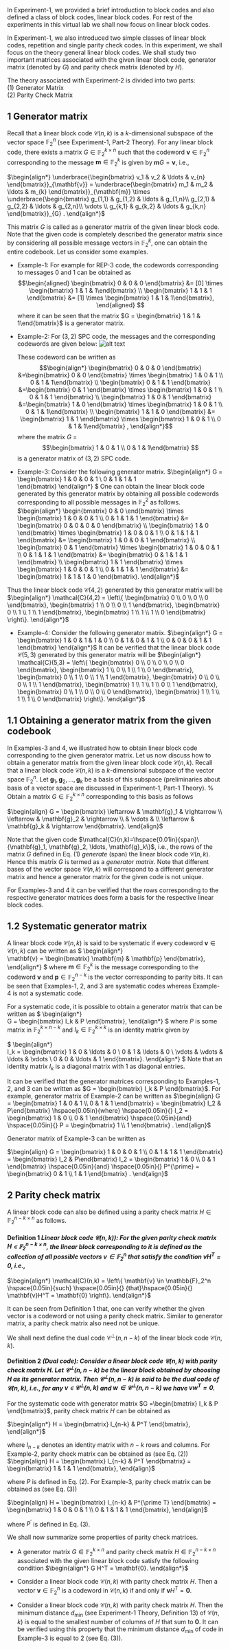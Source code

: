 In Experiment-1, we provided a brief introduction to block codes and also defined a class of block codes, linear block codes. For rest of the experiments in this virtual lab we shall now focus on linear block codes.  

In Experiment-1, we also introduced two simple classes of linear block codes, repetition and single parity check codes. In this experiment, we shall focus on the theory general linear block codes. We shall study two important matrices associated with the given linear block code,  generator matrix (denoted by $G$) and parity check matrix (denoted by $H$). 

The theory associated with Experiment-2 is divided into two parts:
<br>
(1) Generator Matrix
<br>
(2) Parity Check Matrix

## 1 Generator matrix


Recall that a linear block code $\mathcal{C}(n,k)$ is a $k$-dimensional subspace of the vector space $\mathbb{F}_2^n$ (see Experiment-1, Part-2 Theory).
For any linear block code, there exists a matrix $G \in \mathbb{F}_2^{k \times n}$ such that the codeword $\mathbf{v} \in \mathbb{F}_2^n$ corresponding to the message $\mathbf{m} \in \mathbb{F}_2^k$ is given by
$\mathbf{m} G = \mathbf{v}$, i.e.,

$\begin{align*}
\underbrace{\begin{bmatrix} v_1 & v_2 & \ldots & v_{n} \end{bmatrix}}_{\mathbf{v}} = 
\underbrace{\begin{bmatrix} m_1 & m_2 & \ldots & m_{k} \end{bmatrix}}_{\mathbf{m}} 
\times 
\underbrace{\begin{bmatrix} 
g_{1,1} & g_{1,2} & \ldots & g_{1,n}\\ 
g_{2,1} & g_{2,2} & \ldots & g_{2,n}\\ 
\vdots \\
g_{k,1} & g_{k,2} & \ldots & g_{k,n}
\end{bmatrix}}_{G}  .
\end{align*}$



This matrix $G$ is called as a generator matrix of
the given linear block code. Note that the given code is completely
described the generator matrix since by considering all possible message
vectors in $\mathbb{F}_2^k$, one can obtain the entire codebook.
Let us consider some examples.
- Example-1: For example for REP-$3$ code, the codewords corresponding to messages
$0$ and $1$ can be obtained as 
$$\begin{aligned}  
\begin{bmatrix} 0 & 0 & 0 \end{bmatrix} &= [0] \times \begin{bmatrix} 1 & 1 & 1\end{bmatrix}   \\ 
\begin{bmatrix} 1 & 1 & 1 \end{bmatrix} &= [1] \times \begin{bmatrix} 1 & 1 & 1\end{bmatrix},
 \end{aligned}
$$
where it can be seen that the matrix
$G  = \begin{bmatrix} 1 & 1 & 1\end{bmatrix}$ is a generator matrix.


- Example-2: For $(3,2)$ SPC code, the messages and the
    corresponding codewords are given below:
    ![alt text](./images/fig1.png)
    

    These codeword can be written as 
    $$\begin{align*}
      \begin{bmatrix} 0 & 0 & 0 
      \end{bmatrix} &=\begin{bmatrix} 0 & 0 \end{bmatrix} \times 
      \begin{bmatrix} 1 & 0 & 1 \\ 0 & 1 & 1\end{bmatrix}   \\
      \begin{bmatrix} 0 & 1 & 1 \end{bmatrix} &=\begin{bmatrix} 0 & 1 \end{bmatrix} \times \begin{bmatrix} 1 & 0 & 1 \\ 0 & 1 & 1
      \end{bmatrix}  \\
      \begin{bmatrix} 1 & 0 & 1 \end{bmatrix} 
      &=\begin{bmatrix} 1 & 0 \end{bmatrix} \times \begin{bmatrix} 1 & 0 & 1 \\ 0 & 1 & 1\end{bmatrix}   \\
      \begin{bmatrix} 1 & 1 & 0 \end{bmatrix} &=
      \begin{bmatrix} 1 & 1 \end{bmatrix} \times \begin{bmatrix} 1 & 0 & 1 \\ 0 & 1 & 1\end{bmatrix} ,
      \end{align*}$$
     where the matrix $G$ = $$\begin{bmatrix} 1 & 0 & 1 \\ 0 & 1 & 1\end{bmatrix} $$ is a generator matrix of $(3,2)$ SPC code.

- Example-3: Consider the following generator matrix.
$\begin{align*}
G = \begin{bmatrix} 
1 & 0 & 0 & 1 \\ 
0 & 1 & 1 & 1  
\end{bmatrix} 
\end{align*}
$
One can obtain the linear block code generated by this generator matrix by obtaining all possible codewords corresponding to all possible messages in $\mathbb{F}_2^2$ as follows.
$\begin{align*}
\begin{bmatrix} 0 & 0 \end{bmatrix} \times 
\begin{bmatrix} 
1 & 0 & 0 & 1 \\ 
0 & 1 & 1 & 1  
\end{bmatrix}   
&= \begin{bmatrix} 0 & 0 & 0 & 0 \end{bmatrix} \\
\begin{bmatrix} 1 & 0 \end{bmatrix} \times 
\begin{bmatrix} 
1 & 0 & 0 & 1 \\ 
0 & 1 & 1 & 1  
\end{bmatrix}   
&= \begin{bmatrix} 1 & 0 & 0 & 1 \end{bmatrix} \\
\begin{bmatrix} 0 & 1 \end{bmatrix} \times 
\begin{bmatrix} 
1 & 0 & 0 & 1 \\ 
0 & 1 & 1 & 1  
\end{bmatrix}   
&= \begin{bmatrix} 0 & 1 & 1 & 1 \end{bmatrix} \\
\begin{bmatrix} 1 & 1 \end{bmatrix} \times 
\begin{bmatrix} 
1 & 0 & 0 & 1 \\ 
0 & 1 & 1 & 1  
\end{bmatrix}   
&= \begin{bmatrix} 1 & 1 & 1 & 0 \end{bmatrix}.
\end{align*}$

Thus the linear block code $\mathcal{C}(4,2)$ generated by this generator matrix will be
$\begin{align*}
\mathcal{C}(4,2) = 
\left\{
\begin{bmatrix} 0 \\ 0 \\ 0 \\ 0  \end{bmatrix},
\begin{bmatrix} 1 \\ 0 \\ 0 \\ 1  \end{bmatrix},
\begin{bmatrix} 0 \\ 1 \\ 1 \\ 1  \end{bmatrix},
\begin{bmatrix} 1 \\ 1 \\ 1 \\ 0  \end{bmatrix}
\right\}.
\end{align*}$



- Example-4: Consider the following generator matrix.
$\begin{align*}
G = \begin{bmatrix} 
1 & 0 & 1 & 1 & 0 \\ 
0 & 1 & 0 & 1 & 1 \\
0 & 0 & 0 & 1 & 1 
\end{bmatrix} 
\end{align*}$
It can be verified that the linear block code $\mathcal{C}(5,3)$ generated by this generator matrix will be 
$\begin{align*}
\mathcal{C}(5,3) = 
\left\{
\begin{bmatrix} 0 \\ 0 \\ 0 \\ 0 \\ 0 \end{bmatrix},
\begin{bmatrix} 1 \\ 0 \\ 1 \\ 1 \\ 0 \end{bmatrix},
\begin{bmatrix} 0 \\ 1 \\ 0 \\ 1 \\ 1 \end{bmatrix},
\begin{bmatrix} 0 \\ 0 \\ 0 \\ 1 \\ 1 \end{bmatrix},
\begin{bmatrix} 1 \\ 1 \\ 1 \\ 0 \\ 1 \end{bmatrix},
\begin{bmatrix} 0 \\ 1 \\ 0 \\ 0 \\ 0 \end{bmatrix},
\begin{bmatrix} 1 \\ 1 \\ 1 \\ 1 \\ 0 \end{bmatrix}
\right\}.
\end{align*}$

## 1.1 Obtaining a generator matrix from the given codebook

In Examples-3 and 4, we illustrated how to obtain linear block code corresponding to the given generator matrix. Let us now discuss how to obtain a generator matrix from the given linear block code $\mathcal{C}(n,k)$. Recall that a linear block code $\mathcal{C}(n,k)$ is a $k$-dimensional subspace of the vector space $\mathbb{F}_2^n$.   Let $\mathbf{g}_1, \mathbf{g}_2, \ldots, \mathbf{g}_k$ be a basis of this subspace (preliminaries about basis of a vector space are discussed in Experiment-1, Part-1 Theory). 
% 
Obtain a matrix $G \in \mathbb{F}_2^{k \times n}$ corresponding to this basis as follows

$\begin{align}  
G = 
\begin{bmatrix}
\leftarrow & \mathbf{g}_1 & \rightarrow \\
\leftarrow & \mathbf{g}_2 & \rightarrow \\
 & \vdots &  \\
\leftarrow & \mathbf{g}_k & \rightarrow
\end{bmatrix}. 
\end{align}$
 
 Note that the given code $\mathcal{C}(n,k)=\hspace{0.01in}{span}\{\mathbf{g}_1, \mathbf{g}_2, \ldots, \mathbf{g}_k\}$, i.e., the rows of the matrix $G$ defined in Eq. (1) *generate* (span) the linear block code $\mathcal{C}(n,k)$. Hence this matrix $G$ is termed as a *generator matrix*. Note that different bases of the vector space $\mathcal{C}(n,k)$ will correspond to a different generator matrix and hence a generator matrix for the given code is not unique.  

For Examples-3 and 4 it can be verified that the rows corresponding to the respective generator matrices does form a basis for the respective linear block codes. 

## 1.2 Systematic generator matrix

A linear block code $\mathcal{C}(n,k)$ is said to be systematic if every codeword $\mathbf{v} \in \mathcal{C}(n,k)$ can be written as
$ 
\begin{align*}  
\mathbf{v} = \begin{bmatrix} \mathbf{m} & \mathbf{p} \end{bmatrix},
\end{align*}
$
where $\mathbf{m} \in \mathbb{F}_2^k$ is the message corresponding to the codeword $\mathbf{v}$ and $\mathbf{p} \in \mathbb{F}_2^{n-k}$ is the vector corresponding to parity bits. It can be seen that Examples-1, 2, and 3 are systematic codes whereas Example-4 is not a systematic code. 

For a systematic code, it is possible to obtain a generator matrix that can be written as
$ 
\begin{align*}  
G = \begin{bmatrix} I_k & P \end{bmatrix},
\end{align*}
$
where $P$ is some matrix in $\mathbb{F}_2^{k \times n-k}$ and $I_k \in \mathbb{F}_2^{k \times k}$ is 
an identity matrix given by
 
$ 
\begin{align*}  
I_k = \begin{bmatrix} 
1 & 0 & \ldots & 0 \\
0 & 1 & \ldots & 0 \\
\vdots & \vdots & \ldots & \vdots \\
0 & 0 & \ldots & 1 
\end{bmatrix}.
\end{align*}
$
Note that an identity matrix $I_k$ is a diagonal matrix with $1$ as diagonal entries.

It can be verified that the generator matrices corresponding to Examples-1, 2, and 3 can be written as $G = \begin{bmatrix} I_k & P \end{bmatrix}$. For example, generator matrix of Example-2 can be written as
$\begin{align} G = \begin{bmatrix} 
1 & 0 & 1 \\ 
0 & 1 & 1  
\end{bmatrix}
= \begin{bmatrix} I_2 & P\end{bmatrix}
\hspace{0.05in}{where} \hspace{0.05in}{} 
I_2 = \begin{bmatrix} 
1 & 0 \\ 
0 & 1  
\end{bmatrix}
\hspace{0.05in}{and} \hspace{0.05in}{} 
P = \begin{bmatrix} 
1 \\ 
1  
\end{bmatrix} .
\end{align}$

Generator matrix of Example-3 can be written as
 
$\begin{align}  
G = \begin{bmatrix} 
1 & 0 & 0 & 1 \\ 
0 & 1 & 1 & 1  
\end{bmatrix} 
= \begin{bmatrix} I_2 & P\end{bmatrix}  
I_2 = \begin{bmatrix} 
1 & 0 \\ 
0 & 1  
\end{bmatrix} 
\hspace{0.05in}{and} \hspace{0.05in}{} 
P^{\prime} = \begin{bmatrix} 
0 & 1 \\ 
1 & 1  
\end{bmatrix} .
\end{align}$

## 2 Parity check matrix

A linear block code can also be defined using a parity check matrix $H\in \mathbb{F}_2^{n-k \times n}$ as follows.
#### Definition 1  *Linear block code $\mathcal{C}(n,k)$): For the given parity check matrix $H\in \mathbb{F}_2^{n-k \times n}$, the linear block corresponding to it is defined as the collection of all possible vectors $\mathbf{v} \in \mathbb{F}_2^n$ that satisfy the condition $\mathbf{v}H^T = \mathbf{0}$, i.e.,*
$\begin{align*}
\mathcal{C}(n,k) = \left\{ \mathbf{v} \in \mathbb{F}_2^n \hspace{0.05in}{such}
\hspace{0.05in}{} {that}\hspace{0.05in}{} \mathbf{v}H^T = \mathbf{0} \right\}. 
\end{align*}$

It can be seen from Definition 1 that, one can verify whether the given vector is a codeword or not using a parity check matrix. 
Similar to generator matrix, a parity check matrix also need not be unique. 

We shall next define the dual code $\mathcal{C}^{\perp}(n,n-k)$ of the linear block code $\mathcal{C}(n,k)$.


#### Definition 2 *(Dual code): Consider a linear block code $\mathcal{C}(n,k)$ with parity check matrix $H$. Let $\mathcal{C}^{\perp}(n,n-k)$ be the linear block obtained by choosing $H$ as its generator matrix. Then $\mathcal{C}^{\perp}(n,n-k)$ is said to be the dual code of $\mathcal{C}(n,k)$, i.e., for any $\mathbf{v} \in \mathcal{C}^{\perp}(n,k)$ and $\mathbf{w} \in \mathcal{C}^{\perp}(n,n-k)$ we have $\mathbf{v}\mathbf{w}^T = 0$.*

For the systematic code with generator matrix $G =\begin{bmatrix} I_k & P \end{bmatrix}$, parity check matrix $H$ can be obtained as

$\begin{align*} 
H = \begin{bmatrix} I_{n-k} & P^T \end{bmatrix},
\end{align*}$

where $I_{n-k}$ denotes an identity matrix with $n-k$ rows and columns. For Example-2, parity check matrix can be obtained as (see Eq. (2))
$\begin{align}
H = \begin{bmatrix} I_{n-k} & P^T \end{bmatrix}
= \begin{bmatrix} 
1 & 1 & 1  
\end{bmatrix}, 
\end{align}$

where $P$ is defined in Eq. (2). For Example-3, parity check matrix can be obtained as (see Eq. (3))

$\begin{align}
H = \begin{bmatrix} I_{n-k} & P^{\prime T} \end{bmatrix}
= \begin{bmatrix} 
1 & 0 & 0 & 1 \\ 
0 & 1 & 1 & 1  
\end{bmatrix},
\end{align}$

where $P^{\prime}$ is defined in Eq. (3).

We shall now summarize some properties of parity check matrices.

- A generator matrix $G \in \mathbb{F}_2^{k \times n}$ and parity check matrix $H\in \mathbb{F}_2^{n-k \times n}$ associated with the given linear block code satisfy the following condition
$\begin{align*} 
G H^T = \mathbf{0}.
\end{align*}$
 
- Consider a linear block code $\mathcal{C}(n,k)$ with parity check matrix $H$. Then a vector $\mathbf{v} \in \mathbb{F}_2^n$ is a codeword in $\mathcal{C}(n,k)$ if and only if $\mathbf{v}H^T = \mathbf{0}$.
 
- Consider a linear block code $\mathcal{C}(n,k)$ with parity check matrix $H$. Then the minimum distance $d_{\min}$ (see  Experiment-1 Theory, Definition 13) of $\mathcal{C}(n,k)$ is equal to the smallest number of columns of $H$ that sum to $\mathbf{0}$. It can be verified using this property that the minimum distance $d_{\min}$ of code in Example-3 is equal to $2$ (see Eq. (3)).
